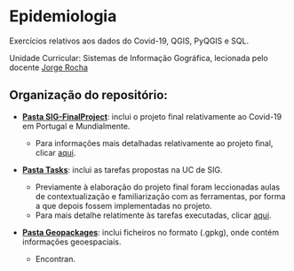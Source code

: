 # Epidemiologia

Exercícios relativos aos dados do Covid-19, QGIS, PyQGIS e SQL.

Unidade Curricular: Sistemas de Informação Gográfica, lecionada pelo docente [Jorge Rocha](https://github.com/jgrocha)


## Organização do repositório:

 * [**Pasta SIG-FinalProject**](https://github.com/BM-a81824/Epidemiologia/tree/master/SIG-FinalProject): inclui o projeto final relativamente ao Covid-19 em Portugal e Mundialmente.
   * Para informações mais detalhadas relativamente ao projeto final, clicar [aqui](https://github.com/BM-a81824/Epidemiologia/blob/master/SIG-FinalProject/README.md).
 
 * [**Pasta Tasks**](https://github.com/BM-a81824/Epidemiologia/tree/master/Tasks): inclui as tarefas propostas na UC de SIG.
   * Previamente à elaboração do projeto final foram leccionadas aulas de contextualização e familiarização com as ferramentas, por forma a que depois fossem implementadas no projeto.
    * Para mais detalhe relatimente às tarefas executadas, clicar [aqui](https://github.com/BM-a81824/Epidemiologia/blob/master/Tasks/README.md).
 
* [**Pasta Geopackages**](https://github.com/BM-a81824/Epidemiologia/tree/master/Geopackages): inclui ficheiros no formato (.gpkg), onde contém informações geoespaciais.
  * Encontran.
